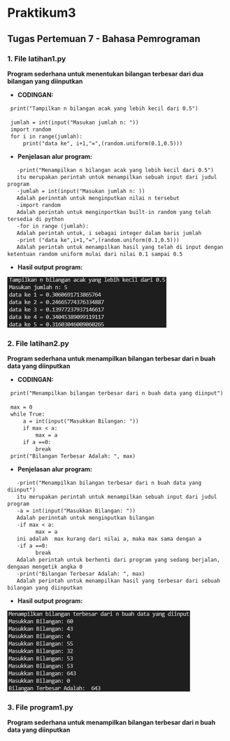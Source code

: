 # Praktikum3
## Tugas Pertemuan 7 - Bahasa Pemrograman

### 1. File latihan1.py
**Program sederhana untuk menentukan bilangan terbesar dari dua bilangan yang diinputkan**

* **CODINGAN:**
```
 print("Tampilkan n bilangan acak yang lebih kecil dari 0.5")

 jumlah = int(input("Masukan jumlah n: "))
 import random
 for i in range(jumlah):
     print("data ke", i+1,"=",(random.uniform(0.1,0.5)))
```

* **Penjelasan alur program:**
```
   -print("Menampilkan n bilangan acak yang lebih kecil dari 0.5") 
   itu merupakan perintah untuk menampilkan sebuah input dari judul program
   -jumlah = int(input("Masukan jumlah n: )) 
   Adalah perinntah untuk menginputkan nilai n tersebut
   -import random
   Adalah perintah untuk menginportkan built-in random yang telah tersedia di python
   -for in range (jumlah): 
   Adalah perintah untuk, i sebagai integer dalam baris jumlah
   -print ("data ke",i+1,"=",(random.uniform(0.1,0.5))) 
   Adalah perintah untuk menampilkan hasil yang telah di input dengan ketentuan random uniform mulai dari nilai 0.1 sampai 0.5
```

* **Hasil output program:**

![Gambar 1](screenshoot/ss1.png)

### 2. File latihan2.py
**Program sederhana untuk menampilkan bilangan terbesar dari n buah data yang diinputkan**

* **CODINGAN:**
```
 print("Menampilkan bilangan terbesar dari n buah data yang diinput")

 max = 0
 while True:
     a = int(input("Masukkan Bilangan: "))
     if max < a:
         max = a
     if a ==0:
         break
 print("Bilangan Terbesar Adalah: ", max)
 ```

 * **Penjelasan alur program:**
```
   -print("Menampilkan bilangan terbesar dari n buah data yang diinput") 
   itu merupakan perintah untuk menampilkan sebuah input dari judul program
   -a = int(input("Masukkan Bilangan: "))
   Adalah perinntah untuk menginputkan bilangan
   -if max < a:
         max = a
   ini adalah  max kurang dari nilai a, maka max sama dengan a
   -if a ==0:
         break 
   Adalah perintah untuk berhenti dari program yang sedang berjalan, dengaan mengetik angka 0
   -print("Bilangan Terbesar Adalah: ", max)
   Adalah perintah untuk menampilkan hasil yang terbesar dari sebuah bilangan yang diinputkan
```

* **Hasil output program:**

![Gambar 2](screenshoot/ss2.png)

### 3. File program1.py
**Program sederhana untuk menampilkan bilangan terbesar dari n buah data yang diinputkan**